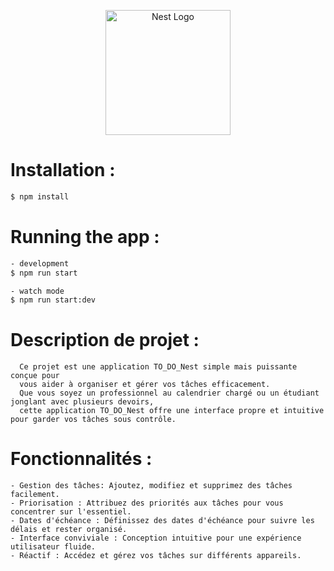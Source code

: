 <p align="center">
  <a href="http://nestjs.com/" target="blank"><img src="https://nestjs.com/img/logo-small.svg" width="200" alt="Nest Logo" /></a>
</p>


# Installation :

```bash
$ npm install
```

# Running the app :

```bash
- development
$ npm run start

- watch mode
$ npm run start:dev
```

# Description de projet :
```
  Ce projet est une application TO_DO_Nest simple mais puissante conçue pour  
  vous aider à organiser et gérer vos tâches efficacement.  
  Que vous soyez un professionnel au calendrier chargé ou un étudiant jonglant avec plusieurs devoirs,
  cette application TO_DO_Nest offre une interface propre et intuitive pour garder vos tâches sous contrôle.
```

# Fonctionnalités :
```
- Gestion des tâches: Ajoutez, modifiez et supprimez des tâches facilement.
- Priorisation : Attribuez des priorités aux tâches pour vous concentrer sur l'essentiel.
- Dates d'échéance : Définissez des dates d'échéance pour suivre les délais et rester organisé.
- Interface conviviale : Conception intuitive pour une expérience utilisateur fluide.
- Réactif : Accédez et gérez vos tâches sur différents appareils.
```
